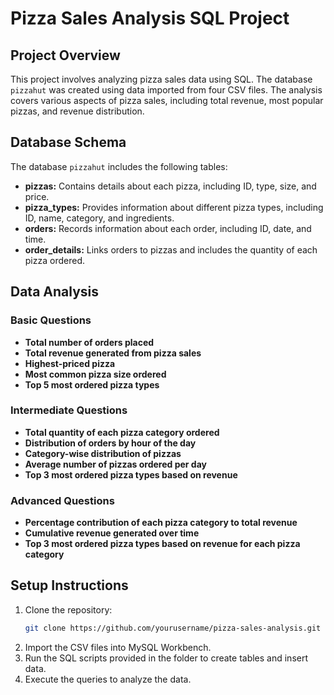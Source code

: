 # Pizza Sales Analysis SQL Project

## Project Overview
This project involves analyzing pizza sales data using SQL. The database `pizzahut` was created using data imported from four CSV files. The analysis covers various aspects of pizza sales, including total revenue, most popular pizzas, and revenue distribution.

## Database Schema
The database `pizzahut` includes the following tables:
- **pizzas:** Contains details about each pizza, including ID, type, size, and price.
- **pizza_types:** Provides information about different pizza types, including ID, name, category, and ingredients.
- **orders:** Records information about each order, including ID, date, and time.
- **order_details:** Links orders to pizzas and includes the quantity of each pizza ordered.

## Data Analysis
### Basic Questions
- **Total number of orders placed**
- **Total revenue generated from pizza sales**
- **Highest-priced pizza**
- **Most common pizza size ordered**
- **Top 5 most ordered pizza types**

### Intermediate Questions
- **Total quantity of each pizza category ordered**
- **Distribution of orders by hour of the day**
- **Category-wise distribution of pizzas**
- **Average number of pizzas ordered per day**
- **Top 3 most ordered pizza types based on revenue**

### Advanced Questions
- **Percentage contribution of each pizza category to total revenue**
- **Cumulative revenue generated over time**
- **Top 3 most ordered pizza types based on revenue for each pizza category**

## Setup Instructions
1. Clone the repository:
   ```bash
   git clone https://github.com/yourusername/pizza-sales-analysis.git
2. Import the CSV files into MySQL Workbench.
3. Run the SQL scripts provided in the folder to create tables and insert data.
4. Execute the queries to analyze the data.

